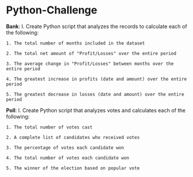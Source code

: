 # Python-Challenge
**Bank**:
  I. Create Python script that analyzes the records to calculate each of the following:

    1. The total number of months included in the dataset

    2. The total net amount of "Profit/Losses" over the entire period

    3. The average change in "Profit/Losses" between months over the entire period

    4. The greatest increase in profits (date and amount) over the entire period

    5. The greatest decrease in losses (date and amount) over the entire period
   
**Poll**:
  I. Create Python script that analyzes  votes and calculates each of the following:

    1. The total number of votes cast

    2. A complete list of candidates who received votes

    3. The percentage of votes each candidate won

    4. The total number of votes each candidate won

    5. The winner of the election based on popular vote
